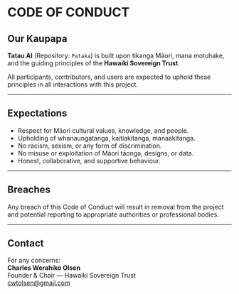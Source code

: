 # CODE OF CONDUCT

## Our Kaupapa

**Tatau AI** (Repository: `Pataka`) is built upon tikanga Māori, mana motuhake, and the guiding principles of the **Hawaiki Sovereign Trust**.

All participants, contributors, and users are expected to uphold these principles in all interactions with this project.

---

## Expectations

- Respect for Māori cultural values, knowledge, and people.
- Upholding of whanaungatanga, kaitiakitanga, manaakitanga.
- No racism, sexism, or any form of discrimination.
- No misuse or exploitation of Māori tāonga, designs, or data.
- Honest, collaborative, and supportive behaviour.

---

## Breaches

Any breach of this Code of Conduct will result in removal from the project and potential reporting to appropriate authorities or professional bodies.

---

## Contact

For any concerns:  
**Charles Werahiko Olsen**  
Founder & Chair — Hawaiki Sovereign Trust  
cwtolsen@gmail.com